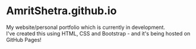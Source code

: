 # AmritShetra.github.io
My website/personal portfolio which is currently in development.  
I've created this using HTML, CSS and Bootstrap - and it's being hosted on GitHub Pages!
